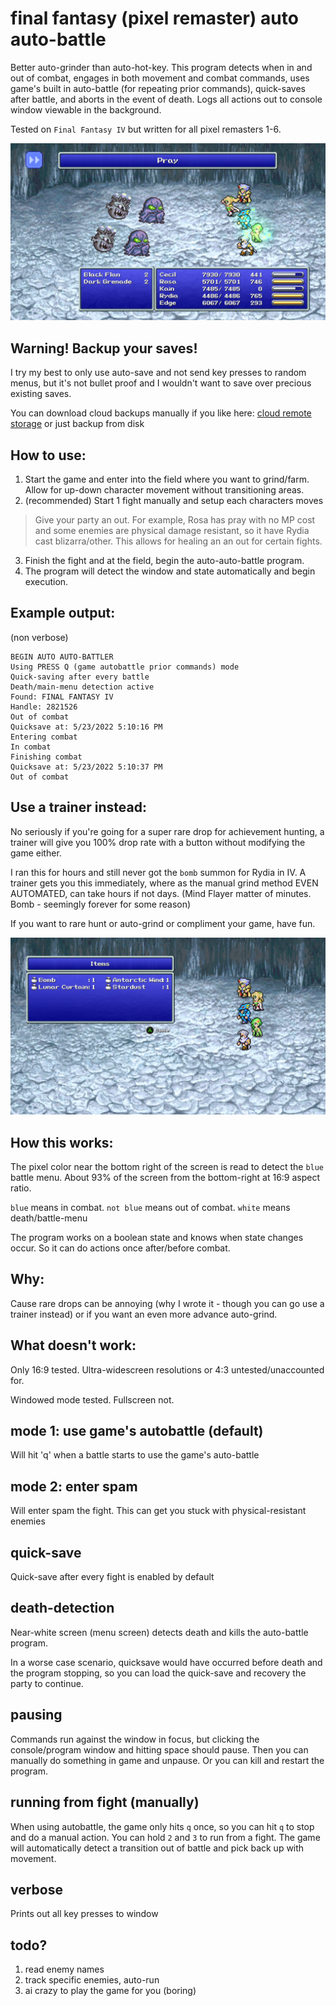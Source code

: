 # final fantasy (pixel remaster) auto auto-battle

Better auto-grinder than auto-hot-key. This program detects when in and out of combat, engages in both movement and combat commands, uses game's built in auto-battle (for repeating prior commands), quick-saves after battle, and aborts in the event of death. Logs all actions out to console window viewable in the background.

Tested on `Final Fantasy IV` but written for all pixel remasters 1-6.

![](.img/readme1.jpg)

## Warning! Backup your saves!

I try my best to only use auto-save and not send key presses to random menus, but it's not bullet proof and I wouldn't want to save over precious existing saves.

You can download cloud backups manually if you like here: [cloud remote storage](https://store.steampowered.com/account/remotestorage) or just backup from disk

## How to use:

1.  Start the game and enter into the field where you want to grind/farm. Allow for up-down character movement without transitioning areas. 
1. (recommended) Start 1 fight manually and setup each characters moves

> Give your party an out. For example, Rosa has pray with no MP cost and some enemies are physical damage resistant, so it have Rydia cast blizarra/other. This allows for healing an an out for certain fights.

3. Finish the fight and at the field, begin the auto-auto-battle program.
3. The program will detect the window and state automatically and begin execution.

## Example output:

(non verbose)
```
BEGIN AUTO AUTO-BATTLER
Using PRESS Q (game autobattle prior commands) mode
Quick-saving after every battle
Death/main-menu detection active
Found: FINAL FANTASY IV
Handle: 2821526
Out of combat
Quicksave at: 5/23/2022 5:10:16 PM
Entering combat
In combat
Finishing combat
Quicksave at: 5/23/2022 5:10:37 PM
Out of combat
```

## Use a trainer instead:

No seriously if you're going for a super rare drop for achievement hunting, a trainer will give you 100% drop rate with a button without modifying the game either. 

I ran this for hours and still never got the `bomb` summon for Rydia in IV. A trainer gets you this immediately, where as the manual grind method EVEN AUTOMATED, can take hours if not days. (Mind Flayer matter of minutes. Bomb - seemingly forever for some reason)

If you want to rare hunt or auto-grind or compliment your game, have fun.

![](.img/readme2.jpg)

## How this works:

The pixel color near the bottom right of the screen is read to detect the `blue` battle menu. About 93% of the screen from the bottom-right at 16:9 aspect ratio.

`blue` means in combat. `not blue` means out of combat. `white` means death/battle-menu

The program works on a boolean state and knows when state changes occur. So it can do actions once after/before combat.

## Why:

Cause rare drops can be annoying (why I wrote it - though you can go use a trainer instead) or if you want an even more advance auto-grind.

## What doesn't work:

Only 16:9 tested. Ultra-widescreen resolutions or 4:3 untested/unaccounted for.

Windowed mode tested. Fullscreen not. 

## mode 1: use game's autobattle (default)

Will hit 'q' when a battle starts to use the game's auto-battle

## mode 2: enter spam

Will enter spam the fight. This can get you stuck with physical-resistant enemies

## quick-save

Quick-save after every fight is enabled by default

## death-detection

Near-white screen (menu screen) detects death and kills the auto-battle program. 

In a worse case scenario, quicksave would have occurred before death and the program stopping, so you can load the quick-save and recovery the party to continue.

## pausing

Commands run against the window in focus, but clicking the console/program window and hitting space should pause. Then you can manually do something in game and unpause. Or you can kill and restart the program.

## running from fight (manually)

When using autobattle, the game only hits `q` once, so you can hit `q` to stop and do a manual action. You can hold `2` and `3` to run from a fight. The game will automatically detect a transition out of battle and pick back up with movement. 

## verbose

Prints out all key presses to window

## todo?

1. read enemy names
2. track specific enemies, auto-run 
3. ai crazy to play the game for you (boring)